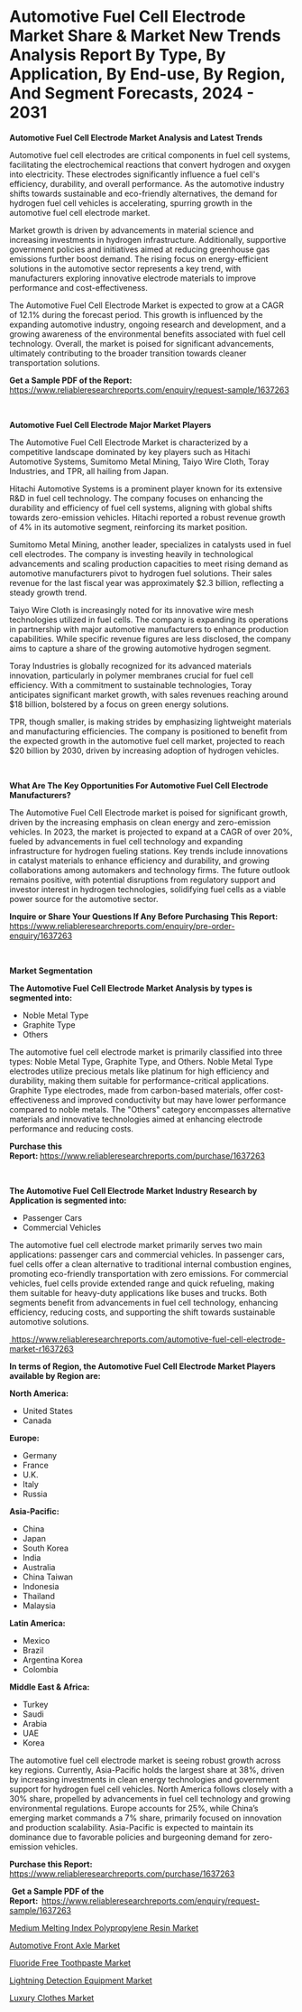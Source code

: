<p><h1>Automotive Fuel Cell Electrode Market Share & Market New Trends Analysis Report By Type, By Application, By End-use, By Region, And Segment Forecasts, 2024 - 2031</h1></p><p><strong>Automotive Fuel Cell Electrode Market Analysis and Latest Trends</strong></p>
<p><p>Automotive fuel cell electrodes are critical components in fuel cell systems, facilitating the electrochemical reactions that convert hydrogen and oxygen into electricity. These electrodes significantly influence a fuel cell's efficiency, durability, and overall performance. As the automotive industry shifts towards sustainable and eco-friendly alternatives, the demand for hydrogen fuel cell vehicles is accelerating, spurring growth in the automotive fuel cell electrode market.</p><p>Market growth is driven by advancements in material science and increasing investments in hydrogen infrastructure. Additionally, supportive government policies and initiatives aimed at reducing greenhouse gas emissions further boost demand. The rising focus on energy-efficient solutions in the automotive sector represents a key trend, with manufacturers exploring innovative electrode materials to improve performance and cost-effectiveness.</p><p>The Automotive Fuel Cell Electrode Market is expected to grow at a CAGR of 12.1% during the forecast period. This growth is influenced by the expanding automotive industry, ongoing research and development, and a growing awareness of the environmental benefits associated with fuel cell technology. Overall, the market is poised for significant advancements, ultimately contributing to the broader transition towards cleaner transportation solutions.</p></p>
<p><strong>Get a Sample PDF of the Report:&nbsp;</strong> <a href="https://www.reliableresearchreports.com/enquiry/request-sample/1637263">https://www.reliableresearchreports.com/enquiry/request-sample/1637263</a></p>
<p>&nbsp;</p>
<p><strong>Automotive Fuel Cell Electrode Major Market Players</strong></p>
<p><p>The Automotive Fuel Cell Electrode Market is characterized by a competitive landscape dominated by key players such as Hitachi Automotive Systems, Sumitomo Metal Mining, Taiyo Wire Cloth, Toray Industries, and TPR, all hailing from Japan. </p><p>Hitachi Automotive Systems is a prominent player known for its extensive R&D in fuel cell technology. The company focuses on enhancing the durability and efficiency of fuel cell systems, aligning with global shifts towards zero-emission vehicles. Hitachi reported a robust revenue growth of 4% in its automotive segment, reinforcing its market position.</p><p>Sumitomo Metal Mining, another leader, specializes in catalysts used in fuel cell electrodes. The company is investing heavily in technological advancements and scaling production capacities to meet rising demand as automotive manufacturers pivot to hydrogen fuel solutions. Their sales revenue for the last fiscal year was approximately $2.3 billion, reflecting a steady growth trend.</p><p>Taiyo Wire Cloth is increasingly noted for its innovative wire mesh technologies utilized in fuel cells. The company is expanding its operations in partnership with major automotive manufacturers to enhance production capabilities. While specific revenue figures are less disclosed, the company aims to capture a share of the growing automotive hydrogen segment.</p><p>Toray Industries is globally recognized for its advanced materials innovation, particularly in polymer membranes crucial for fuel cell efficiency. With a commitment to sustainable technologies, Toray anticipates significant market growth, with sales revenues reaching around $18 billion, bolstered by a focus on green energy solutions.</p><p>TPR, though smaller, is making strides by emphasizing lightweight materials and manufacturing efficiencies. The company is positioned to benefit from the expected growth in the automotive fuel cell market, projected to reach $20 billion by 2030, driven by increasing adoption of hydrogen vehicles.</p></p>
<p>&nbsp;</p>
<p><strong>What Are The Key Opportunities For Automotive Fuel Cell Electrode Manufacturers?</strong></p>
<p><p>The Automotive Fuel Cell Electrode market is poised for significant growth, driven by the increasing emphasis on clean energy and zero-emission vehicles. In 2023, the market is projected to expand at a CAGR of over 20%, fueled by advancements in fuel cell technology and expanding infrastructure for hydrogen fueling stations. Key trends include innovations in catalyst materials to enhance efficiency and durability, and growing collaborations among automakers and technology firms. The future outlook remains positive, with potential disruptions from regulatory support and investor interest in hydrogen technologies, solidifying fuel cells as a viable power source for the automotive sector.</p></p>
<p><strong>Inquire or Share Your Questions If Any Before Purchasing This Report:</strong> <a href="https://www.reliableresearchreports.com/enquiry/pre-order-enquiry/1637263">https://www.reliableresearchreports.com/enquiry/pre-order-enquiry/1637263</a></p>
<p>&nbsp;</p>
<p><strong>Market Segmentation</strong></p>
<p><strong>The Automotive Fuel Cell Electrode Market Analysis by types is segmented into:</strong></p>
<p><ul><li>Noble Metal Type</li><li>Graphite Type</li><li>Others</li></ul></p>
<p><p>The automotive fuel cell electrode market is primarily classified into three types: Noble Metal Type, Graphite Type, and Others. Noble Metal Type electrodes utilize precious metals like platinum for high efficiency and durability, making them suitable for performance-critical applications. Graphite Type electrodes, made from carbon-based materials, offer cost-effectiveness and improved conductivity but may have lower performance compared to noble metals. The "Others" category encompasses alternative materials and innovative technologies aimed at enhancing electrode performance and reducing costs.</p></p>
<p><strong>Purchase this Report:&nbsp;</strong><a href="https://www.reliableresearchreports.com/purchase/1637263">https://www.reliableresearchreports.com/purchase/1637263</a></p>
<p>&nbsp;</p>
<p><strong>The Automotive Fuel Cell Electrode Market Industry Research by Application is segmented into:</strong></p>
<p><ul><li>Passenger Cars</li><li>Commercial Vehicles</li></ul></p>
<p><p>The automotive fuel cell electrode market primarily serves two main applications: passenger cars and commercial vehicles. In passenger cars, fuel cells offer a clean alternative to traditional internal combustion engines, promoting eco-friendly transportation with zero emissions. For commercial vehicles, fuel cells provide extended range and quick refueling, making them suitable for heavy-duty applications like buses and trucks. Both segments benefit from advancements in fuel cell technology, enhancing efficiency, reducing costs, and supporting the shift towards sustainable automotive solutions.</p></p>
<p><a href="https://www.reliableresearchreports.com/automotive-fuel-cell-electrode-market-r1637263">&nbsp;https://www.reliableresearchreports.com/automotive-fuel-cell-electrode-market-r1637263</a></p>
<p><strong>In terms of Region, the Automotive Fuel Cell Electrode Market Players available by Region are:</strong></p>
<p>
    <p> <strong> North America: </strong>
        <ul>
            <li>United States</li>
            <li>Canada</li>
        </ul>
        </p> 
    <p> <strong> Europe: </strong>
        <ul>
            <li>Germany</li>
            <li>France</li>
            <li>U.K.</li>
            <li>Italy</li>
            <li>Russia</li>
        </ul>
        </p> 
    <p> <strong> Asia-Pacific: </strong>
        <ul>
            <li>China</li>
            <li>Japan</li>
            <li>South Korea</li>
            <li>India</li>
            <li>Australia</li>
            <li>China Taiwan</li>
            <li>Indonesia</li>
            <li>Thailand</li>
            <li>Malaysia</li>
        </ul>
        </p> 
    <p> <strong> Latin America: </strong>
        <ul>
            <li>Mexico</li>
            <li>Brazil</li>
            <li>Argentina Korea</li>
            <li>Colombia</li>
        </ul>
        </p> 
    <p> <strong> Middle East & Africa: </strong>
        <ul>
            <li>Turkey</li>
            <li>Saudi</li>
            <li>Arabia</li>
            <li>UAE</li>
            <li>Korea</li>
        </ul>
    </p>
    </p>
<p><p>The automotive fuel cell electrode market is seeing robust growth across key regions. Currently, Asia-Pacific holds the largest share at 38%, driven by increasing investments in clean energy technologies and government support for hydrogen fuel cell vehicles. North America follows closely with a 30% share, propelled by advancements in fuel cell technology and growing environmental regulations. Europe accounts for 25%, while China’s emerging market commands a 7% share, primarily focused on innovation and production scalability. Asia-Pacific is expected to maintain its dominance due to favorable policies and burgeoning demand for zero-emission vehicles.</p></p>
<p><strong>Purchase this Report: </strong><a href="https://www.reliableresearchreports.com/purchase/1637263">https://www.reliableresearchreports.com/purchase/1637263</a></p>
<p>&nbsp;<strong>Get a Sample PDF of the Report:&nbsp;&nbsp;</strong><a href="https://www.reliableresearchreports.com/enquiry/request-sample/1637263">https://www.reliableresearchreports.com/enquiry/request-sample/1637263</a></p>
<p><strong></strong></p>
<p><p><a href="https://medium.com/@rfqrxrsu63/charting-the-future-comprehensive-analysis-of-the-global-medium-melting-index-polypropylene-resin-09d8d102dabb?postPublishedType=repub">Medium Melting Index Polypropylene Resin Market</a></p><p><a href="https://github.com/SamiaChowdhury801/Market-Research-Report-List-1/blob/main/automotive-front-axle-market.md">Automotive Front Axle Market</a></p><p><a href="https://issuu.com/reportprime-2/docs/fluoride-free-toothpaste-market-siz_5f66dab9e4ae43">Fluoride Free Toothpaste Market</a></p><p><a href="https://www.linkedin.com/pulse/lightning-detection-equipment-market-insights-products-vrnef?trackingId=gmwkXtnJSSa1Yum8FxbOxg%3D%3D">Lightning Detection Equipment Market</a></p><p><a href="https://issuu.com/reportprime-2/docs/luxury-clothes-market-size-2030.ppt_1d1112ff85a01d">Luxury Clothes Market</a></p></p>
